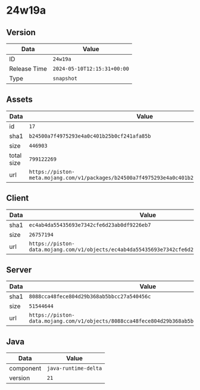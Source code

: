 # 24w19a

## Version

|**Data**        | **Value**                 |
|----------------|-------------------------|
| ID   | ```24w19a```   |
| Release Time   | ```2024-05-10T12:15:31+00:00```   |
| Type   | ```snapshot```   |

## Assets

|**Data**        | **Value**                 |
|----------------|-------------------------|
| id   | ```17```   |
| sha1   | ```b24500a7f4975293e4a0c401b25b0cf241afa85b```   |
| size   | ```446903```   |
| total size  | ```799122269```  |
| url       | ```https://piston-meta.mojang.com/v1/packages/b24500a7f4975293e4a0c401b25b0cf241afa85b/17.json``` |

## Client

|**Data**        | **Value**                 |
|----------------|-------------------------|
| sha1   | ```ec4ab4da55435693e7342cfe6d23ab0df9226eb7```   |
| size   | ```26757194```   |
| url       | ```https://piston-data.mojang.com/v1/objects/ec4ab4da55435693e7342cfe6d23ab0df9226eb7/client.jar``` |

## Server

|**Data**        | **Value**                 |
|----------------|-------------------------|
| sha1   | ```8088cca48fece804d29b368ab5bbcc27a540456c```   |
| size   | ```51544644```   |
| url       | ```https://piston-data.mojang.com/v1/objects/8088cca48fece804d29b368ab5bbcc27a540456c/server.jar``` |

## Java

|**Data**        | **Value**                 |
|----------------|-------------------------|
| component   | ```java-runtime-delta```   |
| version   | ```21```   |